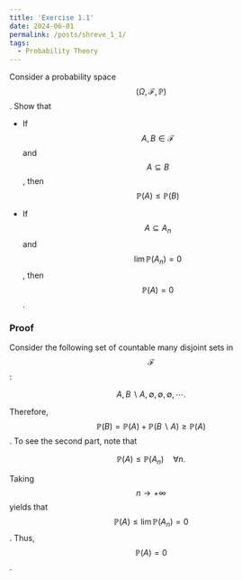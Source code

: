 ```yaml
---
title: 'Exercise 1.1'
date: 2024-06-01
permalink: /posts/shreve_1_1/
tags:
  - Probability Theory
---
```


Consider a probability space $$(\Omega,\mathcal{F},\mathbb{P})$$. Show
that

-   If $$A,B \in \mathcal{F}$$ and $$A\subseteq B$$, then
    $$\mathbb{P}(A)\leq \mathbb{P}(B)$$

-   If $$A\subseteq A_n$$ and $$\lim \mathbb{P}(A_n)=0$$, then
    $$\mathbb{P}(A)=0$$.

### Proof 

Consider the following set of countable many disjoint sets in
$$\mathcal{F}$$:

$$A, B\backslash A, \emptyset, \emptyset, \emptyset,\cdots.$$ 

Therefore, $$\mathbb{P}(B) = \mathbb{P}(A)+\mathbb{P}(B\backslash A) \geq \mathbb{P}(A)$$.
To see the second part, note that

$$\mathbb{P}(A) \leq \mathbb{P}(A_n) \quad \forall n.$$ 

Taking $$n\to +\infty$$ yields that $$\mathbb{P}(A) \leq  \lim \mathbb{P}(A_n)=0$$.
Thus, $$\mathbb{P}(A)=0$$.

